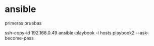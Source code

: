 # ansible
primeras pruebas

ssh-copy-id 192.168.0.49
ansible-playbook -i hosts playbook2 --ask-become-pass